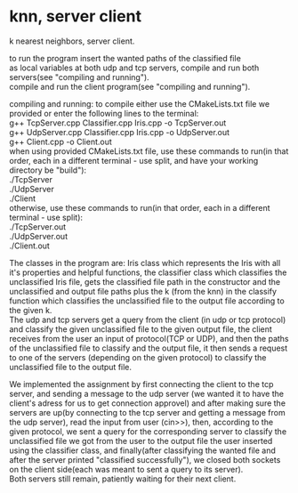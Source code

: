 # knn, server client
k nearest neighbors, server client.  

to run the program insert the wanted paths of the classified file  
as local variables at both udp and tcp servers, compile and run both servers(see "compiling and running").  
compile and run the client program(see "compiling and running").

compiling and running: to compile either use the CMakeLists.txt file we provided or enter the following lines to the terminal:  
g++ TcpServer.cpp Classifier.cpp Iris.cpp -o TcpServer.out  
g++ UdpServer.cpp Classifier.cpp Iris.cpp -o UdpServer.out  
g++ Client.cpp -o Client.out  
when using provided CMakeLists.txt file, use these commands to run(in that order, each in a different terminal - use split, and have your working directory be "build"):  
./TcpServer  
./UdpServer  
./Client  
otherwise, use these commands to run(in that order, each in a different terminal - use split):  
./TcpServer.out  
./UdpServer.out  
./Client.out  

The classes in the program are: Iris class which represents the Iris with all it's properties
and helpful functions, the classifier class which classifies the unclassified Iris file, gets the classified file path in the constructor
and the unclassified and output file paths plus the k (from the knn) in the classify function which classifies the unclassified file
to the output file according to the given k.  
The udp and tcp servers get a query from the client (in udp or tcp protocol) and classify the given unclassified file to the given output file,
the client receives from the user an input of protocol(TCP or UDP), and then the paths of the unclassified file to classify and the output file,
it then sends a request to one of the servers (depending on the given protocol) to classify the unclassified file to the output file.

We implemented the assignment by first connecting the client to the tcp server, and sending a message to the udp server (we wanted it to have the client's adress
for us to get connection approvel) and after making sure the servers are up(by connecting to the tcp server and getting a message from the udp server),
read the input from user (cin>>), then, according to the given protocol, we sent a query for the corresponding server
to classify the unclassified file we got from the user to the output file the user inserted using the classifier class,
and finally(after classifying the wanted file and after the server printed "classified successfully"),
we closed both sockets on the client side(each was meant to sent a query to its server).  
Both servers still remain, patiently waiting for their next client.
